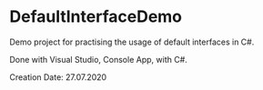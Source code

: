 # DefaultInterfaceDemo

Demo project for practising the usage of default interfaces in C#. 

Done with Visual Studio, Console App, with C#. 

Creation Date: 27.07.2020
